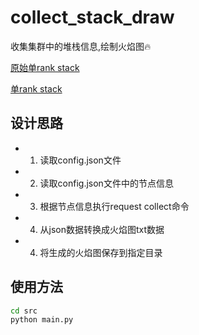 # collect_stack_draw
收集集群中的堆栈信息,绘制火焰图🔥

[原始单rank stack](./pics/stack%202025-05-26%2010-37-55.png)

[单rank stack](./pics/V0_2%202025-05-26%2010-40-15.png)

## 设计思路
- 1. 读取config.json文件
- 2. 读取config.json文件中的节点信息
- 3. 根据节点信息执行request collect命令
- 4. 从json数据转换成火焰图txt数据
- 4. 将生成的火焰图保存到指定目录

## 使用方法
```bash
cd src
python main.py
```
